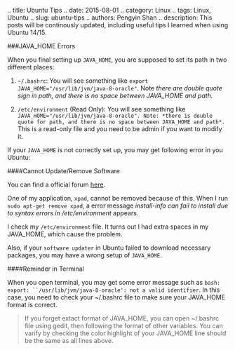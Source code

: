 .. title: Ubuntu Tips
.. date: 2015-08-01
.. category: Linux
.. tags: Linux, Ubuntu
.. slug: ubuntu-tips
.. authors: Pengyin Shan
.. description: This posts will be continously updated, including useful tips I learned when using Ubuntu 14/15.

###JAVA_HOME Errors

When you final setting up `JAVA_HOME`, you are supposed to set its path in two different places:

1. `~/.bashrc`: You will see something like `export JAVA_HOME="/usr/lib/jvm/java-8-oracle"`. Note *there are double quote sign in path, and there is no space between JAVA_HOME and path.*

2. `/etc/environment` (Read Only): You will see something like `JAVA_HOME="/usr/lib/jvm/java-8-oracle". Note: *there is double quote for path, and there is no space between JAVA_HOME and path*.` This is a read-only file and you need to be admin if you want to modify it.

If your `JAVA_HOME` is not correctly set up, you may get following error in you Ubuntu:

####Cannot Update/Remove Software

You can find a official forum <a href="https://bugs.launchpad.net/ubuntu/+source/texinfo/+bug/993407">here</a>.

One of my application, `xpad`, cannot be removed because of this. When I run `sudo apt-get remove xpad`, a error message *install-info can fail to install due to syntax errors in /etc/environment* appears.

I check my `/etc/environment` file. It turns out I had extra spaces in my JAVA_HOME, which cause the problem.

Also, if your `software updater` in Ubuntu failed to download necessary packages, you may have a wrong setup of `JAVA_HOME`.

####Reminder in Terminal

When you open terminal, you may get some error message such as `bash: export: ``/usr/lib/jvm/java-8-oracle': not a valid identifier`. In this case, you need to check your ~/.bashrc file to make sure your JAVA_HOME format is correct.

>If you forget extact format of JAVA_HOME, you can open ~/.bashrc file using gedit, then following the format of other variables. You can varify by checking the color highlight of your JAVA_HOME line should be the same as all lines above.
